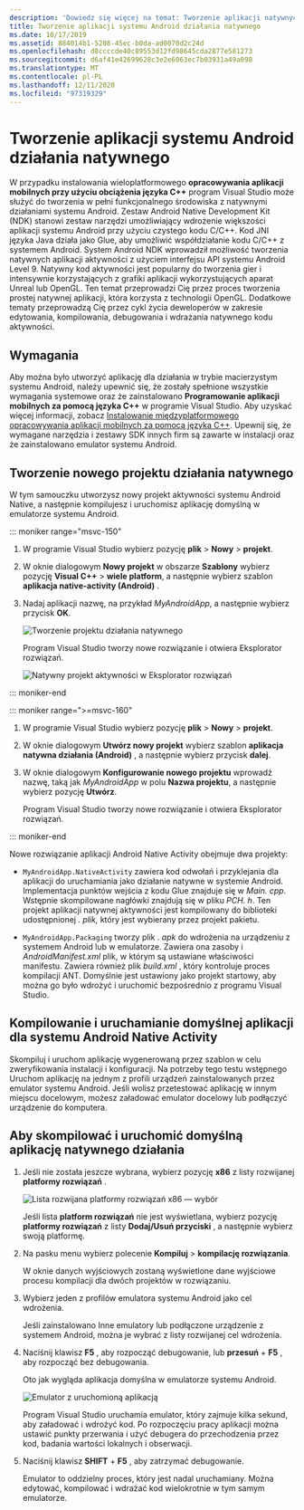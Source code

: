 ```yaml
---
description: 'Dowiedz się więcej na temat: Tworzenie aplikacji natywnych działań systemu Android'
title: Tworzenie aplikacji systemu Android działania natywnego
ms.date: 10/17/2019
ms.assetid: 884014b1-5208-45ec-b0da-ad0070d2c24d
ms.openlocfilehash: d8ccccde40c89553d12fd98645cda2877e581273
ms.sourcegitcommit: d6af41e42699628c3e2e6063ec7b03931a49a098
ms.translationtype: MT
ms.contentlocale: pl-PL
ms.lasthandoff: 12/11/2020
ms.locfileid: "97319329"
---
```

# <a name="create-an-android-native-activity-app"></a>Tworzenie aplikacji systemu Android działania natywnego

W przypadku instalowania wieloplatformowego **opracowywania aplikacji mobilnych przy użyciu obciążenia języka C++** program Visual Studio może służyć do tworzenia w pełni funkcjonalnego środowiska z natywnymi działaniami systemu Android. Zestaw Android Native Development Kit (NDK) stanowi zestaw narzędzi umożliwiający wdrożenie większości aplikacji systemu Android przy użyciu czystego kodu C/C++. Kod JNI języka Java działa jako Glue, aby umożliwić współdziałanie kodu C/C++ z systemem Android. System Android NDK wprowadził możliwość tworzenia natywnych aplikacji aktywności z użyciem interfejsu API systemu Android Level 9. Natywny kod aktywności jest popularny do tworzenia gier i intensywnie korzystających z grafiki aplikacji wykorzystujących aparat Unreal lub OpenGL. Ten temat przeprowadzi Cię przez proces tworzenia prostej natywnej aplikacji, która korzysta z technologii OpenGL. Dodatkowe tematy przeprowadzą Cię przez cykl życia deweloperów w zakresie edytowania, kompilowania, debugowania i wdrażania natywnego kodu aktywności.

## <a name="requirements"></a>Wymagania

Aby można było utworzyć aplikację dla działania w trybie macierzystym systemu Android, należy upewnić się, że zostały spełnione wszystkie wymagania systemowe oraz że zainstalowano **Programowanie aplikacji mobilnych za pomocą języka C++** w programie Visual Studio. Aby uzyskać więcej informacji, zobacz [Instalowanie międzyplatformowego opracowywania aplikacji mobilnych za pomocą języka C++](../cross-platform/install-visual-cpp-for-cross-platform-mobile-development.md). Upewnij się, że wymagane narzędzia i zestawy SDK innych firm są zawarte w instalacji oraz że zainstalowano emulator systemu Android.

## <a name="create-a-new-native-activity-project"></a>Tworzenie nowego projektu działania natywnego

W tym samouczku utworzysz nowy projekt aktywności systemu Android Native, a następnie kompilujesz i uruchomisz aplikację domyślną w emulatorze systemu Android.

::: moniker range="msvc-150"

1. W programie Visual Studio wybierz pozycję **plik** > **Nowy** > **projekt**.

1. W oknie dialogowym **Nowy projekt** w obszarze **Szablony** wybierz pozycję **Visual C++** > **wiele platform**, a następnie wybierz szablon **aplikacja native-activity (Android)** .

1. Nadaj aplikacji nazwę, na przykład *MyAndroidApp*, a następnie wybierz przycisk **OK**.

   ![Tworzenie projektu działania natywnego](../cross-platform/media/cppmdd-newproject.png "Tworzenie projektu działania natywnego")

   Program Visual Studio tworzy nowe rozwiązanie i otwiera Eksplorator rozwiązań.

   ![Natywny projekt aktywności w Eksplorator rozwiązań](../cross-platform/media/cppmdd-rc-na-solutionexp.png "Natywny projekt aktywności w Eksplorator rozwiązań")

::: moniker-end

::: moniker range=">=msvc-160"

1. W programie Visual Studio wybierz pozycję **plik** > **Nowy** > **projekt**.

1. W oknie dialogowym **Utwórz nowy projekt** wybierz szablon **aplikacja natywna działania (Android)** , a następnie wybierz przycisk **dalej**.

1. W oknie dialogowym **Konfigurowanie nowego projektu** wprowadź nazwę, taką jak *MyAndroidApp* w polu **Nazwa projektu**, a następnie wybierz pozycję **Utwórz**.

   Program Visual Studio tworzy nowe rozwiązanie i otwiera Eksplorator rozwiązań.

::: moniker-end

Nowe rozwiązanie aplikacji Android Native Activity obejmuje dwa projekty:

- `MyAndroidApp.NativeActivity` zawiera kod odwołań i przyklejania dla aplikacji do uruchamiania jako działanie natywne w systemie Android. Implementacja punktów wejścia z kodu Glue znajduje się w *Main. cpp*. Wstępnie skompilowane nagłówki znajdują się w pliku *PCH. h*. Ten projekt aplikacji natywnej aktywności jest kompilowany do biblioteki udostępnionej *. plik,* który jest wybierany przez projekt pakietu.

- `MyAndroidApp.Packaging` tworzy plik *. apk* do wdrożenia na urządzeniu z systemem Android lub w emulatorze. Zawiera ona zasoby i *AndroidManifest.xml* plik, w którym są ustawiane właściwości manifestu. Zawiera również plik *build.xml* , który kontroluje proces kompilacji ANT. Domyślnie jest ustawiony jako projekt startowy, aby można go było wdrożyć i uruchomić bezpośrednio z programu Visual Studio.

## <a name="build-and-run-the-default-android-native-activity-app"></a>Kompilowanie i uruchamianie domyślnej aplikacji dla systemu Android Native Activity

Skompiluj i uruchom aplikację wygenerowaną przez szablon w celu zweryfikowania instalacji i konfiguracji. Na potrzeby tego testu wstępnego Uruchom aplikację na jednym z profili urządzeń zainstalowanych przez emulator systemu Android. Jeśli wolisz przetestować aplikację w innym miejscu docelowym, możesz załadować emulator docelowy lub podłączyć urządzenie do komputera.

## <a name="to-build-and-run-the-default-native-activity-app"></a>Aby skompilować i uruchomić domyślną aplikację natywnego działania

1. Jeśli nie została jeszcze wybrana, wybierz pozycję **x86** z listy rozwijanej **platformy rozwiązań** .

     ![Lista rozwijana platformy rozwiązań x86 — wybór](../cross-platform/media/cppmdd-rc-na-solution-x86.png "Lista rozwijana platformy rozwiązań x86 — wybór")

     Jeśli lista **platform rozwiązań** nie jest wyświetlana, wybierz pozycję **platformy rozwiązań** z listy **Dodaj/Usuń przyciski** , a następnie wybierz swoją platformę.

1. Na pasku menu wybierz polecenie **Kompiluj**  >  **kompilację rozwiązania**.

     W oknie danych wyjściowych zostaną wyświetlone dane wyjściowe procesu kompilacji dla dwóch projektów w rozwiązaniu.

1. Wybierz jeden z profilów emulatora systemu Android jako cel wdrożenia.

     Jeśli zainstalowano Inne emulatory lub podłączone urządzenie z systemem Android, można je wybrać z listy rozwijanej cel wdrożenia.

1. Naciśnij klawisz **F5** , aby rozpocząć debugowanie, lub **przesuń** + **F5** , aby rozpocząć bez debugowania.

   Oto jak wygląda aplikacja domyślna w emulatorze systemu Android.

   ![Emulator z uruchomioną aplikacją](../cross-platform/media/cppmdd-emulator-running-app.png "Emulator z uruchomioną aplikacją")

   Program Visual Studio uruchamia emulator, który zajmuje kilka sekund, aby załadować i wdrożyć kod. Po rozpoczęciu pracy aplikacji można ustawić punkty przerwania i użyć debugera do przechodzenia przez kod, badania wartości lokalnych i obserwacji.

1. Naciśnij klawisz **SHIFT** + **F5** , aby zatrzymać debugowanie.

   Emulator to oddzielny proces, który jest nadal uruchamiany. Można edytować, kompilować i wdrażać kod wielokrotnie w tym samym emulatorze.
